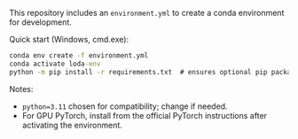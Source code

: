 This repository includes an `environment.yml` to create a conda environment for development.

Quick start (Windows, cmd.exe):

```bat
conda env create -f environment.yml
conda activate loda-env
python -m pip install -r requirements.txt  # ensures optional pip packages are installed
```

Notes:
- `python=3.11` chosen for compatibility; change if needed.
- For GPU PyTorch, install from the official PyTorch instructions after activating the environment.
